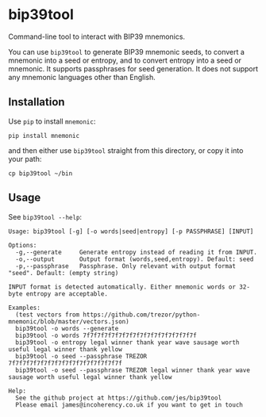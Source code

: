 # bip39tool
Command-line tool to interact with BIP39 mnemonics.

You can use `bip39tool` to generate BIP39 mnemonic seeds, to convert a mnemonic into a seed or entropy,
and to convert entropy into a seed or mnemonic. It supports passphrases for seed generation. It does not
support any mnemonic languages other than English.

## Installation
Use `pip` to install `mnemonic`:

    pip install mnemonic

and then either use `bip39tool` straight from this directory, or copy it into your path:

    cp bip39tool ~/bin

## Usage
See `bip39tool --help`:

    Usage: bip39tool [-g] [-o words|seed|entropy] [-p PASSPHRASE] [INPUT]
    
    Options:
      -g,--generate     Generate entropy instead of reading it from INPUT.
      -o,--output       Output format (words,seed,entropy). Default: seed
      -p,--passphrase   Passphrase. Only relevant with output format "seed". Default: (empty string)
    
    INPUT format is detected automatically. Either mnemonic words or 32-byte entropy are acceptable.
    
    Examples:
      (test vectors from https://github.com/trezor/python-mnemonic/blob/master/vectors.json)
      bip39tool -o words --generate
      bip39tool -o words 7f7f7f7f7f7f7f7f7f7f7f7f7f7f7f7f
      bip39tool -o entropy legal winner thank year wave sausage worth useful legal winner thank yellow
      bip39tool -o seed --passphrase TREZOR 7f7f7f7f7f7f7f7f7f7f7f7f7f7f7f7f
      bip39tool -o seed --passphrase TREZOR legal winner thank year wave sausage worth useful legal winner thank yellow
    
    Help:
      See the github project at https://github.com/jes/bip39tool
      Please email james@incoherency.co.uk if you want to get in touch
